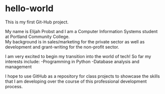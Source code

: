 # hello-world
This is my first Git-Hub project.  

My name is Elijah Probst and I am a Computer Information Systems student at Portland Community College.  
My background is in sales/marketing for the private sector as well as development and grant-writing for the non-profit sector.  

I am very excited to begin my transition into the world of tech!  So far my interests include:
-Programming in Python
-Database analysis and management

I hope to use GitHub as a repository for class projects to showcase the skills that I am developing over the course of this professional 
development process. 

